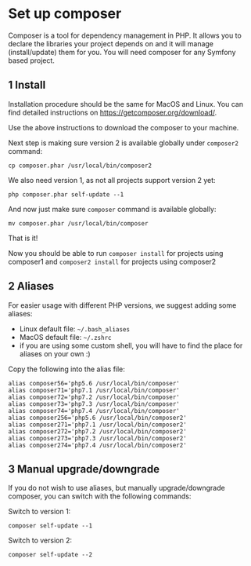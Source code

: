 # Set up composer

Composer is a tool for dependency management in PHP. It allows you to declare the libraries your project depends on and it will manage (install/update) them for you.
You will need composer for any Symfony based project.

## 1 Install

Installation procedure should be the same for MacOS and Linux. You can find detailed instructions on https://getcomposer.org/download/.

Use the above instructions to download the composer to your machine.

Next step is making sure version 2 is available globally under `composer2` command:
```console
cp composer.phar /usr/local/bin/composer2
```

We also need version 1, as not all projects support version 2 yet:
```console
php composer.phar self-update --1
```

And now just make sure `composer` command is available globally:
```console
mv composer.phar /usr/local/bin/composer
```

That is it!

Now you should be able to run `composer install` for projects using composer1 and `composer2 install` for projects using composer2

## 2 Aliases

For easier usage with different PHP versions, we suggest adding some aliases:
* Linux default file: `~/.bash_aliases`
* MacOS default file: `~/.zshrc`
* if you are using some custom shell, you will have to find the place for aliases on your own :)

Copy the following into the alias file:
```
alias composer56='php5.6 /usr/local/bin/composer'
alias composer71='php7.1 /usr/local/bin/composer'
alias composer72='php7.2 /usr/local/bin/composer'
alias composer73='php7.3 /usr/local/bin/composer'
alias composer74='php7.4 /usr/local/bin/composer'
alias composer256='php5.6 /usr/local/bin/composer2'
alias composer271='php7.1 /usr/local/bin/composer2'
alias composer272='php7.2 /usr/local/bin/composer2'
alias composer273='php7.3 /usr/local/bin/composer2'
alias composer274='php7.4 /usr/local/bin/composer2'
```

## 3 Manual upgrade/downgrade

If you do not wish to use aliases, but manually upgrade/downgrade composer, you can switch with the following commands:

Switch to version 1:
```console
composer self-update --1
```

Switch to version 2:
```console
composer self-update --2
```
